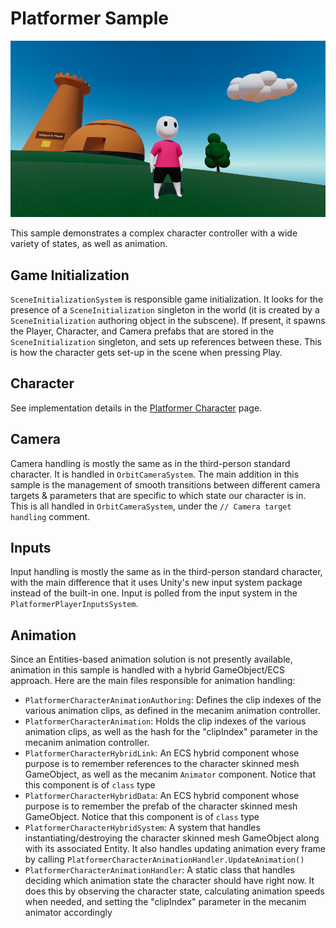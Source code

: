 
# Platformer Sample

![](../Images/platformer_sample.png)

This sample demonstrates a complex character controller with a wide variety of states, as well as animation.


## Game Initialization

`SceneInitializationSystem` is responsible game initialization. It looks for the presence of a `SceneInitialization` singleton in the world (it is created by a `SceneInitialization` authoring object in the subscene). If present, it spawns the Player, Character, and Camera prefabs that are stored in the `SceneInitialization` singleton, and sets up references between these. This is how the character gets set-up in the scene when pressing Play.


## Character

See implementation details in the [Platformer Character](./PlatformerSample/character.md) page.


## Camera

Camera handling is mostly the same as in the third-person standard character. It is handled in `OrbitCameraSystem`. The main addition in this sample is the management of smooth transitions between different camera targets & parameters that are specific to which state our character is in. This is all handled in `OrbitCameraSystem`, under the `// Camera target handling` comment.


## Inputs

Input handling is mostly the same as in the third-person standard character, with the main difference that it uses Unity's new input system package instead of the built-in one. Input is polled from the input system in the `PlatformerPlayerInputsSystem`.


## Animation

Since an Entities-based animation solution is not presently available, animation in this sample is handled with a hybrid GameObject/ECS approach. Here are the main files responsible for animation handling:
- `PlatformerCharacterAnimationAuthoring`: Defines the clip indexes of the various animation clips, as defined in the mecanim animation controller.
- `PlatformerCharacterAnimation`: Holds the clip indexes of the various animation clips, as well as the hash for the "clipIndex" parameter in the mecanim animation controller.
- `PlatformerCharacterHybridLink`: An ECS hybrid component whose purpose is to remember references to the character skinned mesh GameObject, as well as the mecanim `Animator` component. Notice that this component is of `class` type
- `PlatformerCharacterHybridData`: An ECS hybrid component whose purpose is to remember the prefab of the character skinned mesh GameObject. Notice that this component is of `class` type
- `PlatformerCharacterHybridSystem`: A system that handles instantiating/destroying the character skinned mesh GameObject along with its associated Entity. It also handles updating animation every frame by calling `PlatformerCharacterAnimationHandler.UpdateAnimation()`
- `PlatformerCharacterAnimationHandler`: A static class that handles deciding which animation state the character should have right now. It does this by observing the character state, calculating animation speeds when needed, and setting the "clipIndex" parameter in the mecanim animator accordingly

